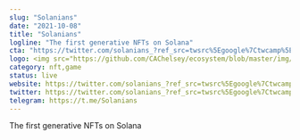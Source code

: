```yaml
---
slug: "Solanians"
date: "2021-10-08"
title: "Solanians"
logline: "The first generative NFTs on Solana"
cta: "https://twitter.com/solanians_?ref_src=twsrc%5Egoogle%7Ctwcamp%5Eserp%7Ctwgr%5Eauthor"
logo: <img src="https://github.com/CAChelsey/ecosystem/blob/master/img/solanias.png"
category: nft,game
status: live
website: https://twitter.com/solanians_?ref_src=twsrc%5Egoogle%7Ctwcamp%5Eserp%7Ctwgr%5Eauthor
twitter: https://twitter.com/solanians_?ref_src=twsrc%5Egoogle%7Ctwcamp%5Eserp%7Ctwgr%5Eauthor
telegram: https://t.me/Solanians
---
```


The first generative NFTs on Solana           
